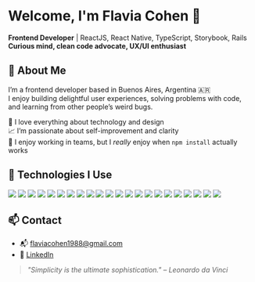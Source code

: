 # Welcome, I'm Flavia Cohen 👋

**Frontend Developer** | ReactJS, React Native, TypeScript, Storybook, Rails  
**Curious mind, clean code advocate, UX/UI enthusiast**

## 🌱 About Me

I’m a frontend developer based in Buenos Aires, Argentina 🇦🇷  
I enjoy building delightful user experiences, solving problems with code, and learning from other people’s weird bugs.  

🌟 I love everything about technology and design  
📈 I’m passionate about self-improvement and clarity  
🤝 I enjoy working in teams, but I *really* enjoy when `npm install` actually works

## 🧰 Technologies I Use

<p align="left">
  <img src="https://img.shields.io/badge/HTML-E34F26?style=flat-square&logo=html5&logoColor=white" />
  <img src="https://img.shields.io/badge/CSS/SASS-CC6699?style=flat-square&logo=sass&logoColor=white" />
  <img src="https://img.shields.io/badge/JavaScript-F7DF1E?style=flat-square&logo=javascript&logoColor=black" />
  <img src="https://img.shields.io/badge/TypeScript-3178C6?style=flat-square&logo=typescript&logoColor=white" />
  <img src="https://img.shields.io/badge/React-61DAFB?style=flat-square&logo=react&logoColor=black" />
  <img src="https://img.shields.io/badge/React Native-61DAFB?style=flat-square&logo=react&logoColor=black" />
  <img src="https://img.shields.io/badge/Postman-FF6C37?style=flat-square&logo=postman&logoColor=white" />
  <img src="https://img.shields.io/badge/REST APIs-005571?style=flat-square" />
  <img src="https://img.shields.io/badge/Flexbox-000000?style=flat-square" />
  <img src="https://img.shields.io/badge/Next.js-000000?style=flat-square&logo=next.js&logoColor=white" />
  <img src="https://img.shields.io/badge/Storybook-FF4785?style=flat-square&logo=storybook&logoColor=white" />
  <img src="https://img.shields.io/badge/Photoshop-31A8FF?style=flat-square&logo=adobephotoshop&logoColor=white" />
  <img src="https://img.shields.io/badge/Figma-F24E1E?style=flat-square&logo=figma&logoColor=white" />
  <img src="https://img.shields.io/badge/Jest-C21325?style=flat-square&logo=jest&logoColor=white" />
  <img src="https://img.shields.io/badge/Rails-CC0000?style=flat-square&logo=rubyonrails&logoColor=white" />
  <img src="https://img.shields.io/badge/Node.js-339933?style=flat-square&logo=nodedotjs&logoColor=white" />
  <img src="https://img.shields.io/badge/Git-F05032?style=flat-square&logo=git&logoColor=white" />
  <img src="https://img.shields.io/badge/GitHub-181717?style=flat-square&logo=github&logoColor=white" />
  <img src="https://img.shields.io/badge/Bitbucket-0052CC?style=flat-square&logo=bitbucket&logoColor=white" />
  <img src="https://img.shields.io/badge/GitLab-FC6D26?style=flat-square&logo=gitlab&logoColor=white" />
  <img src="https://img.shields.io/badge/VSCode-007ACC?style=flat-square&logo=visualstudiocode&logoColor=white" />
  <img src="https://img.shields.io/badge/Cursor-000000?style=flat-square" />
</p>

## 📫 Contact

- 📬 flaviacohen1988@gmail.com  
- 💼 [LinkedIn](https://linkedin.com/in/flaviacohen)

> _"Simplicity is the ultimate sophistication." – Leonardo da Vinci_
